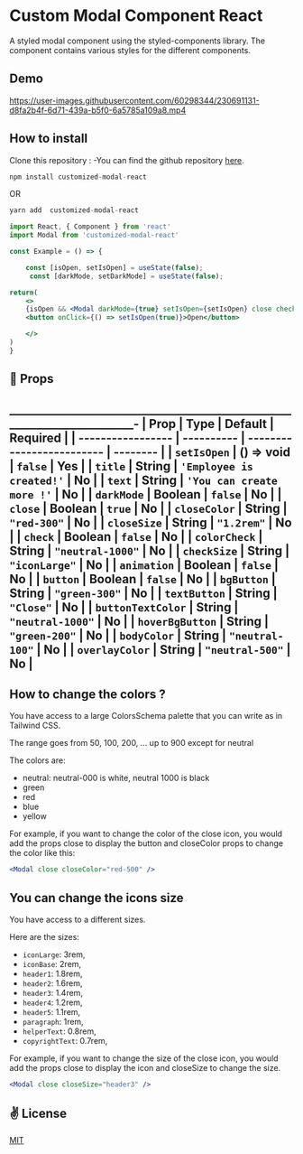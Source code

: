 # Custom Modal Component  React

A styled modal component using the styled-components library. The component contains various styles for the different components.

## Demo

<https://user-images.githubusercontent.com/60298344/230691131-d8fa2b4f-6d71-439a-b5f0-6a5785a109a8.mp4>

## How to install

Clone this repository :
-You can find the github repository [here](https://github.com/laminemessaci/ModaleNpm).

```jsx
npm install customized-modal-react
```

OR

```jsx
yarn add  customized-modal-react   
```

```jsx
import React, { Component } from 'react'
import Modal from 'customized-modal-react'

const Example = () => {

    const [isOpen, setIsOpen] = useState(false);
     const [darkMode, setDarkMode] = useState(false);

return(
    <>
    {isOpen && <Modal darkMode={true} setIsOpen={setIsOpen} close check={true}/>}
    <button onClick={() => setIsOpen(true)}>Open</button>

    </>
)
}
```

## 📌 Props

________________________________________________________________________-
| Prop              | Type       | Default                   | Required |
| ----------------- | ---------- | ------------------------- | -------- |
| `setIsOpen`       | () => void | `false`                   | Yes      |
| `title`           | String     | `'Employee is created!'`  | No       |
| `text`            | String     | `'You can create more !'` | No       |
| `darkMode`        | Boolean    | `false`                   | No       |
| `close`           | Boolean    | `true`                    | No       |
| `closeColor`      | String     | `"red-300"`               | No       |
| `closeSize`       | String     | `"1.2rem"`                | No       |
| `check`           | Boolean    | `false`                   | No       |
| `colorCheck`      | String     | `"neutral-1000"`          | No       |
| `checkSize`       | String     | `"iconLarge"`             | No       |
| `animation`       | Boolean    | `false`                   | No       |
| `button`          | Boolean    | `false`                   | No       |
| `bgButton`        | String     | `"green-300"`             | No       |
| `textButton`      | String     | `"Close"`                 | No       |
| `buttonTextColor` | String     | `"neutral-1000"`          | No       |
| `hoverBgButton`   | String     | `"green-200"`             | No       |
| `bodyColor`       | String     | `"neutral-100"`           | No       |
| `overlayColor`    | String     | `"neutral-500"`           | No       |
-------------------------------------------------------------------------

## How to change the colors ?

You have access to a large ColorsSchema palette that you can write as in Tailwind CSS.

The range goes from 50, 100, 200, ... up to 900 except for neutral

The colors are:

- neutral: neutral-000 is white, neutral 1000 is black
- green
- red
- blue
- yellow

For example, if you want to change the color of the close icon, you would add the props close to display the button and closeColor props to change the color like this:

```jsx
<Modal close closeColor="red-500" />
```

## You can change the icons size

You have access to a different sizes.

Here are the sizes:

- `iconLarge`: 3rem,
- `iconBase`: 2rem,
- `header1`: 1.8rem,
- `header2`: 1.6rem,
- `header3`: 1.4rem,
- `header4`: 1.2rem,
- `header5`: 1.1rem,
- `paragraph`: 1rem,
- `helperText`: 0.8rem,
- `copyrightText`: 0.7rem,

For example, if you want to change the size of the close icon, you would add the props close to display the icon and closeSize to change the size.

```jsx
<Modal close closeSize="header3" />
```

## ✌️ License

[MIT](https://opensource.org/licenses/MIT)
